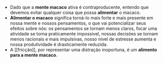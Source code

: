 - Dado que a **mente macaco** ativa é contraproducente, entendo que devemos evitar qualquer coisa que possa **alimentar** o macaco.
- **Alimentar o macaco** significa torná-lo mais forte e mais presente em nossa mente e nossos pensamentos, o que vai potencializar seus efeitos sobre nós: os pensamentos se tornam menos claros, focar uma atividade se torna praticamente impossível, nossas decisões se tornam menos racionais e mais impulsivas, nosso nível de estresse aumenta e nossa produtividade é drasticamente reduzida.
- A [[fricção]], por representar uma distração inoportuna, é um **alimento para a mente macaco**.